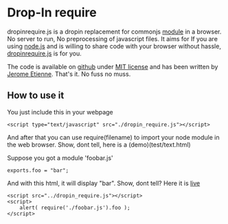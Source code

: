 # Drop-In require

dropinrequire.js is a dropin replacement for commonjs [module](http://www.commonjs.org/specs/modules/1.0/)
in a browser. No server to run, No preprocessing of javascript files. It aims for 
If you are using [node.js](http://nodejs.org) and is willing to share code with your browser without
hassle, [dropinrequire.js](http://jeromeetienne.github.com/dropinrequire.js) is for you.

The code is available on [github](https://github.com/jeromeetienne/dropinrequire.js) under
[MIT license](https://github.com/jeromeetienne/dropinrequire.js/blob/master/MIT-LICENSE.txt) and has been
written by [Jerome Etienne](http://jetienne.com).
That's it. No fuss no muss.

## How to use it

You just include this in your webpage

    <script type="text/javascript" src="./dropin_require.js"></script>

And after that you can use require(filename) to import your node module in the
web browser. 
Show, dont tell, here is a (demo)(test/text.html)

Suppose you got a module 'foobar.js'

    exports.foo	= "bar";

And with this html, it will display "bar". Show, dont tell? Here it is [live](demo/)

    <script src="../dropin_require.js"></script>
    <script>
        alert( require('./foobar.js').foo );
    </script>
